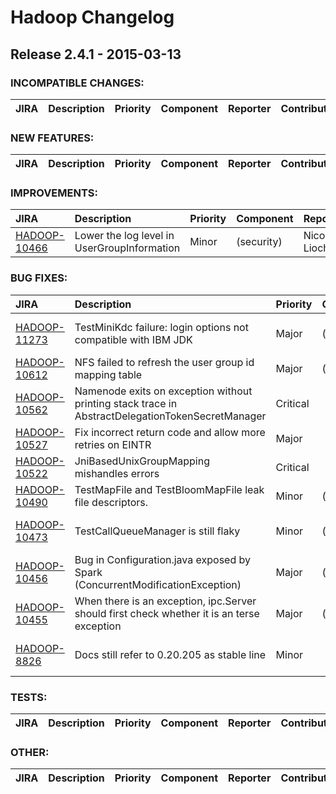 # Hadoop Changelog

## Release 2.4.1 - 2015-03-13

### INCOMPATIBLE CHANGES:

| JIRA | Description | Priority | Component | Reporter | Contributor |
|:---- |:---- | :--- |:---- |:---- |:---- |


### NEW FEATURES:

| JIRA | Description | Priority | Component | Reporter | Contributor |
|:---- |:---- | :--- |:---- |:---- |:---- |


### IMPROVEMENTS:

| JIRA | Description | Priority | Component | Reporter | Contributor |
|:---- |:---- | :--- |:---- |:---- |:---- |
| [HADOOP-10466](https://issues.apache.org/jira/browse/HADOOP-10466) | Lower the log level in UserGroupInformation |  Minor | (security) | Nicolas Liochon | Nicolas Liochon |


### BUG FIXES:

| JIRA | Description | Priority | Component | Reporter | Contributor |
|:---- |:---- | :--- |:---- |:---- |:---- |
| [HADOOP-11273](https://issues.apache.org/jira/browse/HADOOP-11273) | TestMiniKdc failure: login options not compatible with IBM JDK |  Major | (test) | Gao Zhong Liang | Gao Zhong Liang |
| [HADOOP-10612](https://issues.apache.org/jira/browse/HADOOP-10612) | NFS failed to refresh the user group id mapping table |  Major | (nfs) | Brandon Li | Brandon Li |
| [HADOOP-10562](https://issues.apache.org/jira/browse/HADOOP-10562) | Namenode exits on exception without printing stack trace in AbstractDelegationTokenSecretManager |  Critical |  | Suresh Srinivas | Suresh Srinivas |
| [HADOOP-10527](https://issues.apache.org/jira/browse/HADOOP-10527) | Fix incorrect return code and allow more retries on EINTR |  Major |  | Kihwal Lee | Kihwal Lee |
| [HADOOP-10522](https://issues.apache.org/jira/browse/HADOOP-10522) | JniBasedUnixGroupMapping mishandles errors |  Critical |  | Kihwal Lee | Kihwal Lee |
| [HADOOP-10490](https://issues.apache.org/jira/browse/HADOOP-10490) | TestMapFile and TestBloomMapFile leak file descriptors. |  Minor | (test) | Chris Nauroth | Chris Nauroth |
| [HADOOP-10473](https://issues.apache.org/jira/browse/HADOOP-10473) | TestCallQueueManager is still flaky |  Minor | (test) | Tsz Wo Nicholas Sze | Tsz Wo Nicholas Sze |
| [HADOOP-10456](https://issues.apache.org/jira/browse/HADOOP-10456) | Bug in Configuration.java exposed by Spark (ConcurrentModificationException) |  Major | (conf) | Nishkam Ravi | Nishkam Ravi |
| [HADOOP-10455](https://issues.apache.org/jira/browse/HADOOP-10455) | When there is an exception, ipc.Server should first check whether it is an terse exception |  Major | (ipc) | Tsz Wo Nicholas Sze | Tsz Wo Nicholas Sze |
| [HADOOP-8826](https://issues.apache.org/jira/browse/HADOOP-8826) | Docs still refer to 0.20.205 as stable line |  Minor |  | Robert Joseph Evans | Mit Desai |


### TESTS:

| JIRA | Description | Priority | Component | Reporter | Contributor |
|:---- |:---- | :--- |:---- |:---- |:---- |


### OTHER:

| JIRA | Description | Priority | Component | Reporter | Contributor |
|:---- |:---- | :--- |:---- |:---- |:---- |


